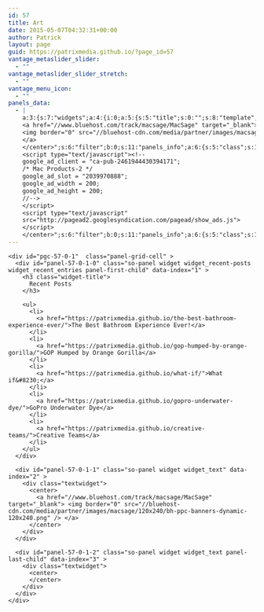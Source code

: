 ```yaml
---
id: 57
title: Art
date: 2015-05-07T04:32:31+00:00
author: Patrick
layout: page
guid: https://patrixmedia.github.io/?page_id=57
vantage_metaslider_slider:
  - ""
vantage_metaslider_slider_stretch:
  - ""
vantage_menu_icon:
  - ""
panels_data:
  - |
    a:3:{s:7:"widgets";a:4:{i:0;a:5:{s:5:"title";s:0:"";s:8:"template";s:8:"loop.php";s:5:"posts";s:123:"post_type=post&tax_query=category&orderby=date&order=DESC&posts_per_page=6&sticky=&additional=category_name=photography,art";s:4:"more";b:0;s:11:"panels_info";a:6:{s:5:"class";s:34:"SiteOrigin_Panels_Widgets_PostLoop";s:3:"raw";b:0;s:4:"grid";i:0;s:4:"cell";i:0;s:2:"id";i:0;s:5:"style";a:1:{s:18:"background_display";s:4:"tile";}}}i:1;a:4:{s:5:"title";s:0:"";s:6:"number";i:5;s:9:"show_date";b:0;s:11:"panels_info";a:6:{s:5:"class";s:22:"WP_Widget_Recent_Posts";s:3:"raw";b:0;s:4:"grid";i:0;s:4:"cell";i:1;s:2:"id";i:1;s:5:"style";a:1:{s:18:"background_display";s:4:"tile";}}}i:2;a:4:{s:5:"title";s:0:"";s:4:"text";s:253:"<center>
    <a href="//www.bluehost.com/track/macsage/MacSage" target="_blank">
    <img border="0" src="//bluehost-cdn.com/media/partner/images/macsage/120x240/bh-ppc-banners-dynamic-120x240.png">
    </a>
    </center>";s:6:"filter";b:0;s:11:"panels_info";a:6:{s:5:"class";s:14:"WP_Widget_Text";s:3:"raw";b:0;s:4:"grid";i:0;s:4:"cell";i:1;s:2:"id";i:2;s:5:"style";a:1:{s:18:"background_display";s:4:"tile";}}}i:3;a:4:{s:5:"title";s:0:"";s:4:"text";s:319:"<center>
    <script type="text/javascript"><!--
    google_ad_client = "ca-pub-2461944430394171";
    /* Mac Products-2 */
    google_ad_slot = "2039970888";
    google_ad_width = 200;
    google_ad_height = 200;
    //-->
    </script>
    <script type="text/javascript"
    src="http://pagead2.googlesyndication.com/pagead/show_ads.js">
    </script>
    </center>";s:6:"filter";b:0;s:11:"panels_info";a:6:{s:5:"class";s:14:"WP_Widget_Text";s:3:"raw";b:0;s:4:"grid";i:0;s:4:"cell";i:1;s:2:"id";i:3;s:5:"style";a:1:{s:18:"background_display";s:4:"tile";}}}}s:5:"grids";a:1:{i:0;a:2:{s:5:"cells";i:2;s:5:"style";a:0:{}}}s:10:"grid_cells";a:2:{i:0;a:2:{s:4:"grid";i:0;s:6:"weight";d:0.66994106090372996;}i:1;a:2:{s:4:"grid";i:0;s:6:"weight";d:0.33005893909626999;}}}
---
```

<div id="pl-57"  class="panel-layout" >
  <div id="pg-57-0"  class="panel-grid panel-no-style" >
    <div id="pgc-57-0-0"  class="panel-grid-cell" >
    </div>
    
    <div id="pgc-57-0-1"  class="panel-grid-cell" >
      <div id="panel-57-0-1-0" class="so-panel widget widget_recent-posts widget_recent_entries panel-first-child" data-index="1" >
        <h3 class="widget-title">
          Recent Posts
        </h3>
        
        <ul>
          <li>
            <a href="https://patrixmedia.github.io/the-best-bathroom-experience-ever/">The Best Bathroom Experience Ever!</a>
          </li>
          <li>
            <a href="https://patrixmedia.github.io/gop-humped-by-orange-gorilla/">GOP Humped by Orange Gorilla</a>
          </li>
          <li>
            <a href="https://patrixmedia.github.io/what-if/">What if&#8230;</a>
          </li>
          <li>
            <a href="https://patrixmedia.github.io/gopro-underwater-dye/">GoPro Underwater Dye</a>
          </li>
          <li>
            <a href="https://patrixmedia.github.io/creative-teams/">Creative Teams</a>
          </li>
        </ul>
      </div>
      
      <div id="panel-57-0-1-1" class="so-panel widget widget_text" data-index="2" >
        <div class="textwidget">
          <center>
            <a href="//www.bluehost.com/track/macsage/MacSage" target="_blank"> <img border="0" src="//bluehost-cdn.com/media/partner/images/macsage/120x240/bh-ppc-banners-dynamic-120x240.png" /> </a>
          </center>
        </div>
      </div>
      
      <div id="panel-57-0-1-2" class="so-panel widget widget_text panel-last-child" data-index="3" >
        <div class="textwidget">
          <center>
          </center>
        </div>
      </div>
    </div>
  </div>
</div>